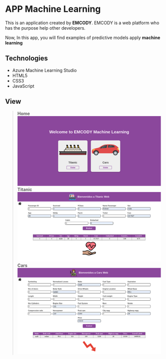 # **APP Machine Learning**

This is an application created by **EMCODY**. EMCODY is a web platform who has the purpose help other developers.

Now, In this app, you will find examples of predictive models apply **machine learning**

## **Technologies**

- Azure Machine Learning Studio
- HTML5
- CSS3
- JavaScript

## **View**

> **Home** ![view home](./images/view_home.png) **Titanic** ![view titanic](./images/view_titanic.png) **Cars** ![view cars](./images/view_cars.png)
